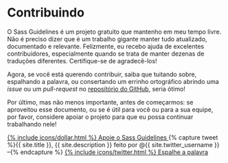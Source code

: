 
# Contribuindo

O Sass Guidelines é um projeto gratuito que mantenho em meu tempo livre. Não é preciso dizer que é um trabalho gigante manter tudo atualizado, documentado e relevante. Felizmente, eu recebo ajuda de excelentes contribuidores, especialmente quando se trata de manter dezenas de <label for="aside-toggle" class="link-like">traduções diferentes</label>. Certifique-se de agradecê-los!

Agora, se você está querendo contribuir, saiba que tuitando sobre, espalhando a palavra, ou consertando um errinho ortográfico abrindo uma *issue* ou um *pull-request* no [repositório do GitHub](https://github.com/HugoGiraudel/sass-guidelines), seria ótimo!

Por último, mas não menos importante, antes de começarmos: se aproveitou esse documento, ou se é útil para você ou para a sua equipe, por favor, considere apoiar o projeto para que eu possa continuar trabalhando nele!

<div class="button-wrapper">
  <a href="https://gum.co/sass-guidelines" target="_blank" class="button">
    {% include icons/dollar.html %}
    Apoie o Sass Guidelines
  </a>
  {% capture tweet %}{{ site.title }}, {{ site.description }} feito por @{{ site.twitter_username }} –{% endcapture %}
  <a href="https://twitter.com/share?text={{ tweet | cgi_escape }}&url={{ site.url }}" target="_blank" class="button">
    {% include icons/twitter.html %}
    Espalhe a palavra
  </a>
</div>
